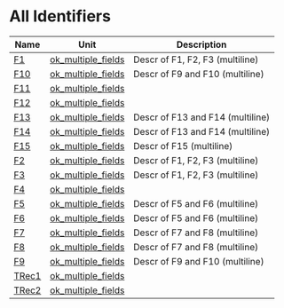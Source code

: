 # All Identifiers


| Name | Unit | Description |
|---|---|---|
| [F1](ok_multiple_fields.md#F1) | [ok_multiple_fields](ok_multiple_fields.md) | Descr of F1, F2, F3 (multiline) |
| [F10](ok_multiple_fields.md#F10) | [ok_multiple_fields](ok_multiple_fields.md) | Descr of F9 and F10 (multiline) |
| [F11](ok_multiple_fields.md#F11) | [ok_multiple_fields](ok_multiple_fields.md) |   |
| [F12](ok_multiple_fields.md#F12) | [ok_multiple_fields](ok_multiple_fields.md) |   |
| [F13](ok_multiple_fields.md#F13) | [ok_multiple_fields](ok_multiple_fields.md) | Descr of F13 and F14 (multiline) |
| [F14](ok_multiple_fields.md#F14) | [ok_multiple_fields](ok_multiple_fields.md) | Descr of F13 and F14 (multiline) |
| [F15](ok_multiple_fields.md#F15) | [ok_multiple_fields](ok_multiple_fields.md) | Descr of F15 (multiline) |
| [F2](ok_multiple_fields.md#F2) | [ok_multiple_fields](ok_multiple_fields.md) | Descr of F1, F2, F3 (multiline) |
| [F3](ok_multiple_fields.md#F3) | [ok_multiple_fields](ok_multiple_fields.md) | Descr of F1, F2, F3 (multiline) |
| [F4](ok_multiple_fields.md#F4) | [ok_multiple_fields](ok_multiple_fields.md) |   |
| [F5](ok_multiple_fields.md#F5) | [ok_multiple_fields](ok_multiple_fields.md) | Descr of F5 and F6 (multiline) |
| [F6](ok_multiple_fields.md#F6) | [ok_multiple_fields](ok_multiple_fields.md) | Descr of F5 and F6 (multiline) |
| [F7](ok_multiple_fields.md#F7) | [ok_multiple_fields](ok_multiple_fields.md) | Descr of F7 and F8 (multiline) |
| [F8](ok_multiple_fields.md#F8) | [ok_multiple_fields](ok_multiple_fields.md) | Descr of F7 and F8 (multiline) |
| [F9](ok_multiple_fields.md#F9) | [ok_multiple_fields](ok_multiple_fields.md) | Descr of F9 and F10 (multiline) |
| [TRec1](ok_multiple_fields.TRec1.md) | [ok_multiple_fields](ok_multiple_fields.md) |   |
| [TRec2](ok_multiple_fields.TRec2.md) | [ok_multiple_fields](ok_multiple_fields.md) |   |
